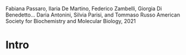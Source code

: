 Fabiana Passaro, Ilaria De Martino, Federico Zambelli, Giorgia Di Benedetto... Daria Antonini, Silvia Parisi, and Tommaso Russo
American Society for Biochemistry and Molecular Biology, 2021

# Intro

